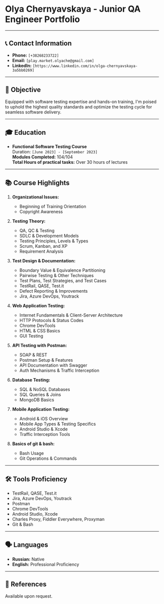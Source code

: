 # Olya Chernyavskaya - Junior QA Engineer Portfolio

---

## 📞 Contact Information
- **Phone:** `[+38268233722]`
- **Email:** `[play.market.olyache@gmail.com]`
- **LinkedIn:** `[https://www.linkedin.com/in/olga-chernyavskaya-3a5bb0269]`

---

## 🎯 Objective
Equipped with software testing expertise and hands-on training, I'm poised to uphold the highest quality standards and optimize the testing cycle for seamless software delivery.

---

## 🎓 Education
- **Functional Software Testing Course**  
  Duration: `[June 2023] - [September 2023]`  
  **Modules Completed:** 104/104  
  **Total Hours of practical tasks:** Over 30 hours of lectures

---

## 📚 Course Highlights

1. **Organizational Issues:**  
   - Beginning of Training Orientation
   - Copyright Awareness

2. **Testing Theory:**  
   - QA, QC & Testing
   - SDLC & Development Models
   - Testing Principles, Levels & Types
   - Scrum, Kanban, and XP
   - Requirement Analysis

3. **Test Design & Documentation:**  
   - Boundary Value & Equivalence Partitioning
   - Pairwise Testing & Other Techniques
   - Test Plans, Test Strategies, and Test Cases
   - TestRail, QASE, Test.it
   - Defect Reporting & Improvements
   - Jira, Azure DevOps, Youtrack

4. **Web Application Testing:**  
   - Internet Fundamentals & Client-Server Architecture
   - HTTP Protocols & Status Codes
   - Chrome DevTools
   - HTML & CSS Basics
   - GUI Testing

5. **API Testing with Postman:**  
   - SOAP & REST
   - Postman Setup & Features
   - API Documentation with Swagger
   - Auth Mechanisms & Traffic Interception

6. **Database Testing:**  
   - SQL & NoSQL Databases
   - SQL Queries & Joins
   - MongoDB Basics

7. **Mobile Application Testing:**  
   - Android & iOS Overview
   - Mobile App Types & Testing Specifics
   - Android Studio & Xcode
   - Traffic Interception Tools

8. **Basics of git & bash:**  
   - Bash Usage
   - Git Operations & Commands

---

## 🛠 Tools Proficiency
- TestRail, QASE, Test.it
- Jira, Azure DevOps, Youtrack
- Postman
- Chrome DevTools
- Android Studio, Xcode
- Charles Proxy, Fiddler Everywhere, Proxyman
- Git & Bash

---

## 🗣 Languages
- **Russian:** Native
- **English:** Professional Proficiency

---

## 🔗 References
Available upon request.
